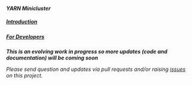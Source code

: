 #### _YARN Minicluster_


##### [Introduction](https://github.com/olegz/yarn-tutorial/wiki/Introduction)
##### [For Developers](https://github.com/olegz/yarn-tutorial/wiki/Developers)

**_This is an evolving work in progress so more updates (code and documentation) will be coming soon_**

_Please send question and updates via pull requests and/or raising [issues](https://github.com/olegz/yarn-tutorial/issues) on this project._